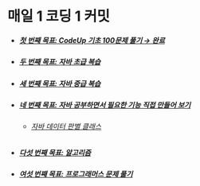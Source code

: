 # 매일 1 코딩 1 커밋
<ul>
  <li><h5> <a href="https://github.com/jysaa5/VioletCheese_Study/tree/master/CodeUp_basics100/src/com/violetCheese">첫 번째 목표: CodeUp 기초 100문제 풀기 → 완료</a> </h5> </li>
  <li><h5> <a href="">두 번째 목표: 자바 초급 복습 </a> </h5> </li>
  <li><h5> <a href="">세 번째 목표: 자바 중급 복습 </a> </h5> </li>
  <li> <h5> <a href="https://github.com/jysaa5/VioletCheese_Study/tree/master/FunctionLibrary">네 번째 목표: 자바 공부하면서 필요한 기능 직접 만들어 보기</a> </h5> <ul> <li> <h6> <a href="https://github.com/jysaa5/VioletCheese_Study/tree/master/FunctionLibrary/src/com/violetCheese/dataType">자바 데이터 판별 클래스</a> </h6> </li>
    </ul> </li>
     <li><h5> <a href="https://github.com/jysaa5/VioletCheese_Study/tree/master/Algorithm">다섯 번째 목표: 알고리즘 </a> </h5> </li>
  <li><h5> <a href="">여섯 번째 목표: 프로그래머스 문제 풀기 </a> </h5> </li>
</ul>
